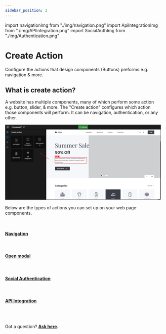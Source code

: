 ```yaml
---
sidebar_position: 2
---
```


import navigationImg from "./img/navigation.png"
import ApiIntegrationImg from "./img/APIIntegration.png"
import SocialAuthImg from "./img/Authentication.png"

# Create Action

Configure the actions that design components (Buttons) preforms e.g. navigation & more.

## What is create action?

A website has multiple components, many of which perform some action e.g. button, slider, & more. The "Create action" configures which action those components will perform. It can be navigation, authentication, or any other.

![Example banner](./img/create-action.png)

Below are the types of actions you can set up on your web page components.

   <div className="grid grid-cols-3 gap-20">
      <a className="Card" href="">
        <img src={navigationImg} alt="" />
        <h4>Navigation</h4>
      </a>
      <a className="Card" href="">
        <img src={navigationImg} alt="" />
        <h4>Open modal</h4>
      </a>
      <a className="Card" href="">
        <img src={SocialAuthImg} alt="" />
        <h4>Social Authentication</h4>
      </a>
      <a className="Card" href="">
        <img src={ApiIntegrationImg} alt="" />
        <h4>API Integration</h4>
      </a>
    </div>

<br/>
<br/>

Got a question? [**Ask here**](https://discord.com/invite/rFMnCG5MZ7).
